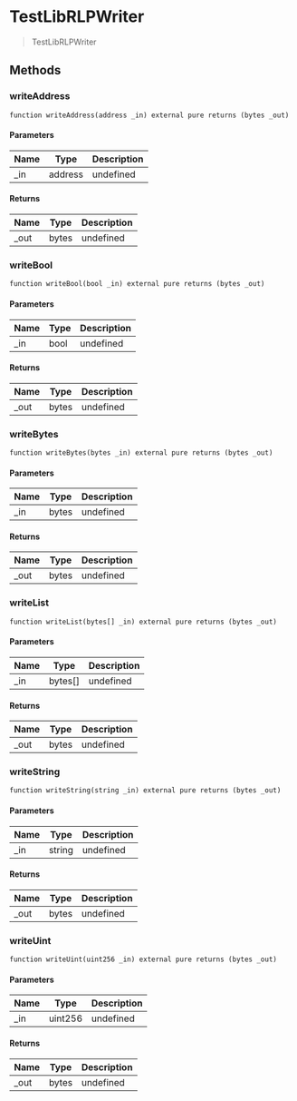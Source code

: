 # TestLibRLPWriter



> TestLibRLPWriter





## Methods

### writeAddress

```solidity
function writeAddress(address _in) external pure returns (bytes _out)
```





#### Parameters

| Name | Type | Description |
|---|---|---|
| _in | address | undefined |

#### Returns

| Name | Type | Description |
|---|---|---|
| _out | bytes | undefined |

### writeBool

```solidity
function writeBool(bool _in) external pure returns (bytes _out)
```





#### Parameters

| Name | Type | Description |
|---|---|---|
| _in | bool | undefined |

#### Returns

| Name | Type | Description |
|---|---|---|
| _out | bytes | undefined |

### writeBytes

```solidity
function writeBytes(bytes _in) external pure returns (bytes _out)
```





#### Parameters

| Name | Type | Description |
|---|---|---|
| _in | bytes | undefined |

#### Returns

| Name | Type | Description |
|---|---|---|
| _out | bytes | undefined |

### writeList

```solidity
function writeList(bytes[] _in) external pure returns (bytes _out)
```





#### Parameters

| Name | Type | Description |
|---|---|---|
| _in | bytes[] | undefined |

#### Returns

| Name | Type | Description |
|---|---|---|
| _out | bytes | undefined |

### writeString

```solidity
function writeString(string _in) external pure returns (bytes _out)
```





#### Parameters

| Name | Type | Description |
|---|---|---|
| _in | string | undefined |

#### Returns

| Name | Type | Description |
|---|---|---|
| _out | bytes | undefined |

### writeUint

```solidity
function writeUint(uint256 _in) external pure returns (bytes _out)
```





#### Parameters

| Name | Type | Description |
|---|---|---|
| _in | uint256 | undefined |

#### Returns

| Name | Type | Description |
|---|---|---|
| _out | bytes | undefined |




